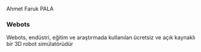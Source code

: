  Ahmet Faruk PALA


### Webots

Webots, endüstri, eğitim ve araştırmada kullanılan ücretsiz ve açık kaynaklı bir 3D robot simülatörüdür
